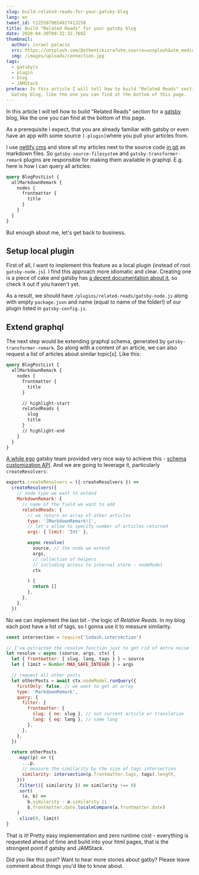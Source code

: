 ```yaml
---
slug: build-related-reads-for-your-gatsby-blog
lang: en
tweet_id: t1255879654927413250
title: Build "Related Reads" for your gatsby blog
date: 2020-04-30T09:32:32.760Z
thumbnail:
  author: israel palacio
  src: https://unsplash.com/@othentikisra?utm_source=unsplash&utm_medium=referral&utm_content=creditCopyText
  img: /images/uploads/connection.jpg
tags:
  - gatsbyjs
  - plugin
  - blog
  - JAMStack
preface: In this article I will tell how to build "Related Reads" section for a
  Gatsby blog, like the one you can find at the bottom of this page.
---
```

In this article I will tell how to build "Related Reads" section for a [gatsby](https://www.gatsbyjs.org/) blog, like the one you can find at the bottom of this page.

As a prerequisite I expect, that you are already familiar with gatsby or even have an app with some source `[-plugin]`where you pull your articles from.

I use [netlify cms](https://www.netlifycms.org/) and store all my articles next to the source code [in git](https://github.com/kitos/kitos.github.io/tree/develop/src/_content/blog) as markdown files. So `gatsby-source-filesystem` and `gatsby-transformer-remark` plugins are responsible for making them available in graphql. E.g. here is how I can query all articles:

```graphql
query BlogPostList {
  allMarkdownRemark {
    nodes {
      frontmatter {
        title
      }
    }
  }
}
```

But enough about me, let's get back to business.

## Setup local plugin

First of all, I want to implement this feature as a local plugin (instead of root `gatsby-node.js`). I find this approach more idiomatic and clear. Creating one is a piece of cake and gatsby has [a decent documentation about it](https://www.gatsbyjs.org/docs/creating-a-local-plugin/), so check it out if you haven't yet.

As a result, we should have `/plugins/related-reads/gatsby-node.js` along with empty `package.json` and name (equal to name of the folder!) of our plugin listed in `gatsby-config.js`.

## Extend graphql

The next step would be extending graphql schema, generated by `gatsby-transformer-remark`. So along with a content of an article, we can also request a list of articles about similar topic[s]. Like this:

```graphql
query BlogPostList {
  allMarkdownRemark {
    nodes {
      frontmatter {
        title
      }

      // highlight-start
      relatedReads {
        slug
        title
      }
      // highlight-end
    }
  }
}
```

[A while ego](https://www.gatsbyjs.org/blog/2019-03-04-new-schema-customization/) gatsby team provided very nice way to achieve this - [schema customization API](https://www.gatsbyjs.org/docs/schema-customization). And we are going to leverage it, particularly `createResolvers`:

```js
exports.createResolvers = ({ createResolvers }) =>
  createResolvers({
    // node type we want to extend
    MarkdownRemark: {
      // name of the field we want to add
      relatedReads: {
        // we return an array of other articles
        type: '[MarkdownRemark!]',
        // let's allow to specify number of articles returned
        args: { limit: 'Int' },

        async resolve(
          source, // the node we extend
          args,
          // collection of helpers
          // including access to internal store - nodeModel
          ctx

        ) {
          return []
        },
      },
    },
  })
```

No we can implement the last bit - the logic of _Relative Reads_. In my blog each post have a list of tags, so I gonna use it to measure similarity.

```js
const intersection = require('lodash.intersection')

// I've extracted the resolve function just to get rid of extra noise
let resolve = async (source, args, ctx) {
  let { frontmatter: { slug, lang, tags } } = source
  let { limit = Number.MAX_SAFE_INTEGER } = args

  // request all other posts
  let otherPosts = await ctx.nodeModel.runQuery({
    firstOnly: false, // we want to get an array
    type: 'MarkdownRemark',
    query: {
      filter: {
        frontmatter: {
          slug: { ne: slug }, // not current article or translation
          lang: { eq: lang }, // same lang
        },
      },
    },
  })

  return otherPosts
    .map((p) => ({
      ...p,
      // measure the similarity by the size of tags intersection
      similarity: intersection(p.frontmatter.tags, tags).length,
    }))
    .filter(({ similarity }) => similarity !== 0)
    .sort(
      (a, b) =>
        b.similarity - a.similarity ||
        b.frontmatter.date.localeCompare(a.frontmatter.date)
    )
    .slice(0, limit)
}
```

That is it! Pretty easy implementation and zero runtime cost - everything is requested ahead of time and build into your html pages, that is the strongest point if gatsby and JAMStack.

Did you like this post? Want to hear more stories about gatby? Please leave comment about things you'd like to know about.
